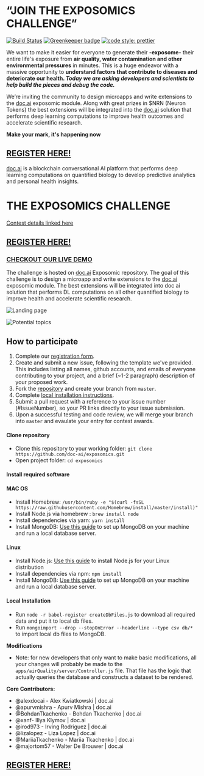 # **“JOIN THE EXPOSOMICS CHALLENGE”**

[![Build Status](https://travis-ci.org/doc-ai/exposomics.svg?branch=master)](https://travis-ci.org/doc-ai/exposomics)
[![Greenkeeper badge](https://badges.greenkeeper.io/doc-ai/exposomics.svg)](https://greenkeeper.io/)
[![code style: prettier](https://img.shields.io/badge/code_style-prettier-ff69b4.svg?style=flat-square)](https://github.com/prettier/prettier)

We want to make it easier for everyone to generate their **-exposome-** their entire life's exposure from **air quality, water contamination and other environmental pressures** in minutes.
This is a huge endeavor with a massive opportunity to **understand factors that contribute to diseases and deteriorate our health. _Today we are asking developers and scientists to help build the pieces and debug the code._**

We’re inviting the community to design microapps and write extensions to the [doc.ai](https://doc.ai/) exposomic module. Along with great prizes in $NRN (Neuron Tokens) the best extensions will be integrated into the [doc.ai](https://doc.ai/) solution that performs deep learning computations to improve health outcomes and accelerate scientific research.

**Make your mark, it's happening now**
## [REGISTER HERE!](https://goo.gl/forms/nz7YyYDi4mnir2At2)

[doc.ai](https://doc.ai/) is a blockchain conversational AI platform that performs deep learning computations on quantified biology to develop predictive analytics and personal health insights.


# **THE EXPOSOMICS CHALLENGE**
[Contest details linked here](https://doc-ai.github.io/exposomics/manual/details.html)

## [REGISTER HERE!](https://goo.gl/forms/nz7YyYDi4mnir2At2)

### [CHECKOUT OUR LIVE DEMO](https://exposomics.doc.ai)

The challenge is hosted on [doc.ai](https://doc.ai/) Exposomic repository. The goal of this challenge is to design a microapp and write extensions to the [doc.ai](https://doc.ai/) exposomic module. The best extensions will be integrated into doc ai solution that performs DL computations on all other quantified biology to improve health and accelerate scientific research.

![Landing page](https://doc-ai.github.io/exposomics/manual/asset/expo.gif)

![Potential topics](https://doc-ai.github.io/exposomics/manual/asset/potentialTopics.png)

## How to participate
1. Complete our [registration form](https://goo.gl/forms/hZX1r5CIHJC76vBA3).
2. Create and submit a new issue, following the template we've provided. This includes listing all names, github accounts, and emails of everyone contributing to your project, and a brief (~1-2 paragraph) description of your proposed work.
3. Fork the [repository](https://github.com/doc-ai/exposomics) and create your branch from `master`.
4. Complete [local installation instructions](https://github.com/doc-ai/exposomics/blob/master/README.md#local-installation).
5. Submit a pull request with a reference to your issue number (#IssueNumber), so your PR links directly to your issue submission.
6. Upon a successful testing and code review, we will merge your branch into `master` and evaulate your entry for contest awards.

#### Clone repository
- Clone this repository to your working folder: `git clone https://github.com/doc-ai/exposomics.git`
- Open project folder: `cd exposomics`

#### Install required software

#### MAC OS
- Install Homebrew: `/usr/bin/ruby -e "$(curl -fsSL https://raw.githubusercontent.com/Homebrew/install/master/install)"`
- Install Node.js via homebrew : `brew install node`
- Install dependencies via yarn: `yarn install`
- Install MongoDB: [Use this guide](https://docs.mongodb.com/getting-started/shell/installation/) to set up MongoDB on your machine and run a local database server.

#### Linux
- Install Node.js: [Use this guide](https://nodejs.org/en/download/package-manager/) to install Node.js for your Linux distribution
- Install dependencies via npm: `npm install`
- Install MongoDB: [Use this guide](https://docs.mongodb.com/getting-started/shell/installation/) to set up MongoDB on your machine and run a local database server.

#### Local Installation
- Run `node -r babel-register createDbFiles.js` to download all required data and put it to local db files.
- Run `mongoimport --drop --stopOnError --headerline --type csv db/*` to import local db files to MongoDB.
<!-- - If you will add your own data source (instead of using our Air Quality data), we have example scripts used for our database at `apps/airQuality/server/data/prepare_data.py` -->

**Modifications**
- Note: for new developers that only want to make basic modifications, all your changes will probably be made to the `apps/airQuality/server/Controller.js` file. That file has the logic that actually queries the database and constructs a dataset to be rendered.

**Core Contributors:**
- @alexdocai - 	Alex Kwiatkowski | doc.ai
- @apurvmishra - Apurv Mishra | doc.ai
- @BohdanTkachenko - Bohdan Tkachenko | doc.ai
- @xanf- Illya Klymov | doc.ai
- @irod973 - Irving Rodriguez | doc.ai
- @lizalopez - Liza Lopez | doc.ai
- @MariiaTkachenko - Mariia Tkachenko | doc.ai
- @majortom57 - Walter De Brouwer | doc.ai

## [REGISTER HERE!](https://goo.gl/forms/nz7YyYDi4mnir2At2)
